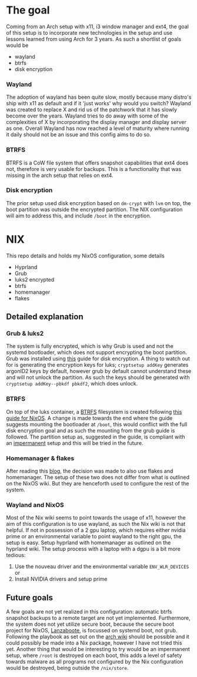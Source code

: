 # The goal
Coming from an Arch setup with x11, i3 window manager and ext4, the goal of this setup is to incorporate new technologies in the setup and use lessons learned from using Arch for 3 years. As such a shortlist of goals would be
- wayland
- btrfs
- disk encryption

### Wayland
The adoption of wayland has been quite slow, mostly because many distro's ship with x11 as default and if it 'just works' why would you switch? 
Wayland was created to replace X and rid us of the patchwork that it has slowly become over the years. Wayland tries to do away with some of the complexities of X by incorporating the display manager and display server as one. Overall Wayland has now reached a level of maturity where running it daily should not be an issue and this config aims to do so.

### BTRFS
BTRFS is a CoW file system that offers snapshot capabilities that ext4 does not, therefore is very usable for backups. This is a functionality that was missing in the arch setup that relies on ext4. 

### Disk encryption
The prior setup used disk encryption based on `dm-crypt` with `lvm` on top, the boot partition was outside the encrypted partition. The NIX configuration will aim to address this, and include `/boot` in the encryption. 

# NIX
This repo details and holds my NixOS configuration, some details
- Hyprland
- Grub
- luks2 encrypted
- btrfs
- homemanager
- flakes

## Detailed explanation
### Grub & luks2
The system is fully encrypted, which is why Grub is used and not the systemd bootloader, which does not support encrypting the boot partition.
Grub was installed using [this](https://nixos.wiki/wiki/Full_Disk_Encryption) guide for disk encryption.
A thing to watch out for is generating the encryption keys for luks;
`cryptsetup addKey` generates argonID2 keys by default, however grub by default cannot understand these and will not unlock the partition. As such the keys should be generated with `cryptsetup addKey--pbkdf pbkdf2`, which does unlock. 

### BTRFS
On top of the luks container, a [BTRFS](https://wiki.archlinux.org/title/btrfs) filesystem is created following [this guide for NixOS](https://nixos.wiki/wiki/Btrfs). A change is made towards the end where the guide suggests mounting the bootloader at `/boot`, this would conflict with the full disk encryption goal and as such the mounting from the grub guide is followed. The partition setup as, suggested in the guide, is compliant with an [impermanent](https://nixos.wiki/wiki/Impermanence) setup and this will be tried in the future. 

### Homemanager & flakes
After reading this [blog](https://writerit.nl/software/nixos/my-personal-journey-into-nixos/), the decision was made to also use flakes and homemanager. The setup of these two does not differ from what is outlined on the NixOS wiki. But they are henceforth used to configure the rest of the system.

### Wayland and NixOS
Most of the Nix wiki seems to point towards the usage of x11, however the aim of this configuration is to use wayland, as such the Nix wiki is not that helpful. If not in possession of a 2 gpu laptop, which requires either nvidia prime or an environmental variable to point wayland to the right gpu, the setup is easy. Setup hyprland with homemanager as outlined on the hyprland wiki. The setup process with a laptop with a dgpu is a bit more tedious:
1. Use the nouveau driver and the environmental variable `ENV_WLR_DEVICES`
or
2. Install NVIDIA drivers and setup prime

## Future goals
A few goals are not yet realized in this configuration: automatic btrfs snapshot backups to a remote target are not yet implemented. 
Furthermore, the system does not yet utilize secure boot, because the secure boot project for NixOS, [Lanzaboote](https://github.com/nix-community/lanzaboote), is focussed on systemd boot, not grub. Following the playbook as set out on the [arch wiki](https://wiki.archlinux.org/title/GRUB#Secure_Boot_support) should be possible and it could possibly be made into a Nix package, however I have not tried this yet. 
Another thing that would be interesting to try would be an impermanent setup, where `/root` is destroyed on each boot, this adds a level of safety towards malware as all programs not configured by the Nix configuration would be destroyed, being outside the `/nix/store`.


